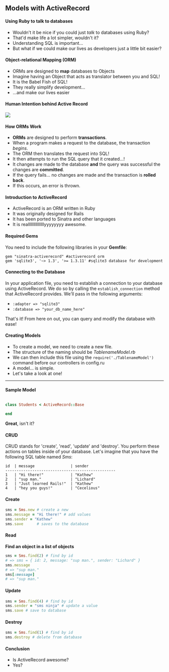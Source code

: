 ## Models with ActiveRecord

#### Using Ruby to talk to databases

* Wouldn't it be nice if you could just *talk* to databases using Ruby?
* That'd make life a lot simpler, wouldn't it?
* Understanding SQL is important...
* But what if we could make our lives as developers just a little bit easier?


#### Object-relational Mapping (ORM)

* ORMs are designed to **map** databases to Objects
* Imagine having an Object that acts as translator between you and SQL!
* It is the Babel Fish of SQL!
* They really simplify development...
* ...and make our lives easier

#### Human Intention behind Active Record

<img src='http://ga-chicago.github.io/resources/05_sql/sql_orm.png'>


#### How ORMs Work

* **ORMs** are designed to perform **transactions**.
* When a program makes a request to the database, the transaction *begins*.
* The ORM then translates the request into SQL!
* It then attempts to run the SQL query that it created...!
* It changes are made to the database **and** the query was successful the changes are **committed**.
* If the query fails... no changes are made and the transaction is **rolled back**.
* If this occurs, an error is thrown.


#### Introduction to ActiveRecord

* ActiveRecord is an ORM written in Ruby
* It was originally designed for Rails
* It has been ported to Sinatra and other languages
* It is realllllllllllllllyyyyyyyy awesome.



#### Required Gems

You need to include the following libraries in your **Gemfile**:

```
gem "sinatra-activerecord" #activerecord orm
gem 'sqlite3', '~> 1.3', '>= 1.3.11' #sqlite3 database for development
```



#### Connecting to the Database

In your application file, you need to establish a connection to your database using ActiveRecord. We do so by calling the `establish_connection` method that ActiveRecord provides. We'll pass in the following arguments:

- `:adapter => "sqlite3"`
- `:database => "your_db_name_here"`

That's it! From here on out, you can query and modify the database with ease!



#### Creating Models

* To create a model, we need to create a new file.
* The structure of the naming should be *TablenameModel.rb*
* We can then include this file using the `require('./TablenameModel')` command
before our controllers in config.ru
* A model... is simple.
* Let's take a look at one!

---

#### Sample Model

```ruby

class Students < ActiveRecord::Base

end
```

**Great**, isn't it?


#### CRUD

CRUD stands for 'create', 'read', 'update' and 'destroy'. You perform these actions on tables inside of your database. Let's imagine that you have the following SQL table named *Sms*:

```
id  | message                | sender
-------------------------------------------------
1   | "Hi there!"            | "Kathew"
2   | "sup man."             | "Lichard"
3   | "Just learned Rails!"  | "Kathew"
4   | "hey you guys!"        | "Cecelious"
```


#### Create
```ruby
sms = Sms.new # create a new
sms.message = "Hi there!" # add values
sms.sender = "Kathew"
sms.save      # saves to the database
```


#### Read

**Find an object in a list of objects**

```ruby
sms = Sms.find(2) # find by id
# => sms = { id: 2, message: "sup man.", sender: "Lichard" }
sms.message
# => "sup man."
sms[:message]
# => "sup man."
```



#### Update
```ruby
sms = Sms.find(4) # find by id
sms.sender = "sms ninja" # update a value
sms.save # save to database
```



#### Destroy
```ruby
sms = Sms.find(1) # find by id
sms.destroy # delete from database
```




#### Conclusion

* Is ActiveRecord awesome?
* Yes?

